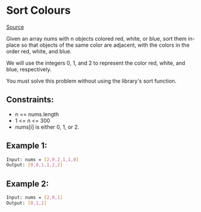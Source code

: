 # Sort Colours
[Source](https://leetcode.com/problems/sort-colors/)

Given an array nums with n objects colored red, white, or blue, sort them in-place so that objects of the same color are adjacent, with the colors in the order red, white, and blue.

We will use the integers 0, 1, and 2 to represent the color red, white, and blue, respectively.

You must solve this problem without using the library's sort function.

## Constraints:

 - n == nums.length
 - 1 <= n <= 300
 - nums[i] is either 0, 1, or 2.



## Example 1:
```sh
Input: nums = [2,0,2,1,1,0]
Output: [0,0,1,1,2,2]
```

## Example 2:
```sh
Input: nums = [2,0,1]
Output: [0,1,2]
```